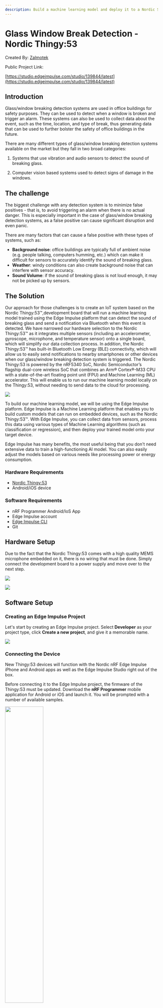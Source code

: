 ```yaml
---
description: Build a machine learning model and deploy it to a Nordic Semi Thingy:53 to detect the sound of breaking glass.
---
```


# Glass Window Break Detection - Nordic Thingy:53 

Created By:
[Zalmotek](https://zalmotek.com) 

Public Project Link:

[https://studio.edgeimpulse.com/studio/139844/latest](https://studio.edgeimpulse.com/studio/139844/latest)

## Introduction

Glass/window breaking detection systems are used in office buildings for safety purposes. They can be used to detect when a window is broken and trigger an alarm. These systems can also be used to collect data about the event, such as the time, location, and type of break, thus generating data that can be used to further bolster the safety of office buildings in the future.

There are many different types of glass/window breaking detection systems available on the market but they fall in two broad categories:

1. Systems that use vibration and audio sensors to detect the sound of breaking glass.

1. Computer vision based systems used to detect signs of damage in the windows.

## The challenge

The biggest challenge with any detection system is to minimize false positives - that is, to avoid triggering an alarm when there is no actual danger. This is especially important in the case of glass/window breaking detection systems, as a false positive can cause significant disruption and even panic.

There are many factors that can cause a false positive with these types of systems, such as:

- **Background noise**: office buildings are typically full of ambient noise (e.g. people talking, computers humming, etc.) which can make it difficult for sensors to accurately identify the sound of breaking glass.
- **Weather**: windy conditions can also create background noise that can interfere with sensor accuracy.
- **Sound Volume**: if the sound of breaking glass is not loud enough, it may not be picked up by sensors.

## The Solution

Our approach for those challenges is to create an IoT system based on the Nordic Thingy:53™,development board that will run a machine learning model trained using the Edge Impulse platform that can detect the sound of breaking glass and send a notification via Bluetooth when this event is detected. We have narrowed our hardware selection to the Nordic Thingy:53™ as it integrates multiple sensors (including an accelerometer, gyroscope, microphone, and temperature sensor) onto a single board, which will simplify our data collection process. In addition, the Nordic Thingy:53™ has built-in Bluetooth Low Energy (BLE) connectivity, which will allow us to easily send notifications to nearby smartphones or other devices when our glass/window breaking detection system is triggered. The Nordic Thingy:53 is powered by the nRF5340 SoC, Nordic Semiconductor’s flagship dual-core wireless SoC that combines an Arm® Cortex®-M33 CPU with a state-of-the-art floating point unit (FPU) and Machine Learning (ML) accelerator. This will enable us to run our machine learning model locally on the Thingy:53, without needing to send data to the cloud for processing.

![](.gitbook/assets/glass-break-detection-thingy53/1.jpg)

To build our machine learning model, we will be using the Edge Impulse platform. Edge Impulse is a Machine Learning platform that enables you to build custom models that can run on embedded devices, such as the Nordic Thingy:53™. With Edge Impulse, you can collect data from sensors, process this data using various types of Machine Learning algorithms (such as classification or regression), and then deploy your trained model onto your target device.

Edge Impulse has many benefits, the most useful being that you don't need extensive data to train a high-functioning AI model. You can also easily adjust the models based on various needs like processing power or energy consumption.

### Hardware Requirements

- [Nordic Thingy:53](https://www.nordicsemi.com/Products/Development-hardware/Nordic-Thingy-53)
- Android/iOS device

### Software Requirements

- nRF Programmer Android/IoS App
- Edge Impulse account
- [Edge Impulse CLI](https://docs.edgeimpulse.com/docs/edge-impulse-cli/cli-installation)
- Git

## Hardware Setup

Due to the fact that the Nordic Thingy:53 comes with a high quality MEMS microphone embedded on it, there is no wiring that must be done. Simply connect the development board to a power supply and move over to the next step.

![](.gitbook/assets/glass-break-detection-thingy53/2.jpg)

![](.gitbook/assets/glass-break-detection-thingy53/3.jpg)

## Software Setup

### Creating an Edge Impulse Project

Let's start by creating an Edge Impulse project. Select **Developer** as your project type, click **Create a new project**, and give it a memorable name.

![](.gitbook/assets/glass-break-detection-thingy53/4.png)

### Connecting the Device

New Thingy:53 devices will function with the Nordic nRF Edge Impulse iPhone and Android apps as well as the Edge Impulse Studio right out of the box.

Before connecting it to the Edge Impulse project, the firmware of the Thingy:53 must be updated. Download the **nRF Programmer** mobile application for Android or iOS and launch it. You will be prompted with a number of available samples.

<img src=".gitbook/assets/glass-break-detection-thingy53/5.jpg" align="center" height="50%">

Select the **Edge Impulse** application, select the version of the sample from the drop-down menu and tap **Download**.

When that is done, tap **Install**. A list with the nearby devices will appear and you must select your development board from the list. Once that is done, the upload process will begin.

<img src=".gitbook/assets/glass-break-detection-thingy53/6.jpg" align="center" height="50%">

With the firmware updated, connect the Thingy:53 board to a computer that has the edge-impulse-cli suite installed, turn it on, launch a terminal and run:

```
edge-impulse-daemon --clean
```

You will be required to provide your username and password before choosing the project to which you want to attach the device.

```
Edge Impulse serial daemon v1.14.10
? What is your user name or e-mail address (edgeimpulse.com)? <your user>
? What is your password? [hidden]
```

Once you select the project and the connection is successful, the board will show up in the **Devices** tab of your project.

![](.gitbook/assets/glass-break-detection-thingy53/7.png)

## Building the Dataset

For this particular use case, recording data containing glass breaking sounds is challenging. For such situations, Edge Impulse offers its users the possibility of uploading publicly available recordings of various phenomena that can be post-processed in the Data Acquisition tab.

We have gathered over 15 minutes of glass shattering sounds from various license-free SFX sound effects websites and we have uploaded them in our training data pool, using **GlassBreaking** as their Label. This can be done by navigating to the **Upload data** tab.

![](.gitbook/assets/glass-break-detection-thingy53/8.png)

We also need audio for this application that doesn't contain the sound events that we want to identify. We must add sounds that belong to the "background sounds" category to the data pool, such as honks, people talking loudly, doors closing and other various background sounds that the system might be exposed to during normal use. The name of this class should be "BACKGROUND."  When populating your dataset, keep in mind that the most crucial component of machine learning is data, and the richer and more varied your data set is, the better your model will perform.

## Designing the Impulse

Now that the data is available, it’s time to create the Impulse. The functional Block of the Edge Impulse ecosystem is called “Impulse” and it fundamentally describes a collection of blocks through which data flows, starting from the ingestion phase and up to outputting the features.

![](.gitbook/assets/glass-break-detection-thingy53/9.png)

The setup is rather straightforward for this use case. We will be using a 1000ms window size, with a window increase of 200ms at an acquisition frequency of 100Hz. For the processing block we will be using an **Audio (MFE)** and for the Learning block, we will be employing a basic **Classification (Keras)**.

## Configuring the Spectrogram Block

When navigating to this menu, you will notice that in the top part of the screen you can explore the time domain representation of the data you have gathered.

![](.gitbook/assets/glass-break-detection-thingy53/10.png)

Underneath, various parameters of the processing block may be modified. For the moment, we will be moving forward with the default values.

![](.gitbook/assets/glass-break-detection-thingy53/11.png)

And finally, on the right side of the window you can observe the results of the Digital Signal Process and a spectrogram of the raw signal.

![](.gitbook/assets/glass-break-detection-thingy53/12.png)

A good rule of thumb when tweaking the DSP block parameters is that similar signals should yield similar results.

Once you are happy with the results, click on **Save parameters**. After the **"Generate features"** page loads, click on **Generate Features**.

![](.gitbook/assets/glass-break-detection-thingy53/13.png)

In the **Generate features** tab, you can observe the **Feature explorer**. It enables visual, intuitive data exploration. Before beginning to train the model, you can rapidly verify whether your data separates neatly. If you're looking to identify the outliers in your dataset, this feature is fantastic because it color-codes comparable data and enables you to track it back to the sample it originated from by just clicking on the data item.

## Configure the NN Classifier

The next step in developing our machine learning algorithm is configuring the NN classifier block. There are various parameters that can be changed: the **Number of training cycles**, the **Learning rate**, the **Validation set size** and to enable the **Auto-balance dataset** function. They allow you to control the number of epochs to train the NN on, how fast it learns and the percent of samples from the training dataset used for validation. Underneath, the architecture of the NN is described. For the moment, leave everything as is and press **Start training**.

![](.gitbook/assets/glass-break-detection-thingy53/14.png)

![](.gitbook/assets/glass-break-detection-thingy53/15.png)

The training will be assigned to a cluster and when the process ends, the training performance tab will be displayed. Here, you can evaluate the Accuracy and the Loss of your model, the right and wrong responses provided by our model after it was fed the previously acquired data set, in a tabulated form.

Moreover, you can see the Data explorer that offers an intuitive representation of the classification and underneath it, the predicted on-device performance of the NN.

### Upload the Impulse via USB Cable

You will notice that another menu pops up that allows you to opt in if you want to enable EON Compiler. We will get back to this later, for now click **Build** and wait for the process to end. Once it’s done, download the .hex file and follow the steps in the video that shows up to upload it on the Thingy:53 board.

With the impulse uploaded, connect the board to your computer, launch a terminal and issue the following command to see the results of the inferencing:

```
edge-impulse-run-impulse
```

### Upload the Impulse via Android/IoS App

Another way of deploying the model on the edge is using the **Nordic nRF Edge Impulse** app for iPhone or Android:

1. Download and install the app for your Android/IoS device.
2. Launch it and login with your edgeimpulse.com credentials.
3. Select your project from the list

<img src=".gitbook/assets/glass-break-detection-thingy53/16.jpg" align="center" height="50%">

Navigate to the Devices tab and connect to the Thingy:53

<img src=".gitbook/assets/glass-break-detection-thingy53/17.jpg" align="center" height="50%">

Navigate to the **Data** tab and press **connect**. You will see the status on the button changing from Connect to Disconnect.

<img src=".gitbook/assets/glass-break-detection-thingy53/18.jpg" align="center" height="50%">

Navigate to the **deployment** tab and press **deploy**.

<img src=".gitbook/assets/glass-break-detection-thingy53/19.jpg" align="center" height="50%">

In the **inferencing** tab, you will see the results of the Edge Impulse model you have flashed on the device:

<img src=".gitbook/assets/glass-break-detection-thingy53/20.jpg" align="center" height="50%">

## Conclusion

In this article, we have described how to create a glass/window breaking detection system using the Nordic Thingy:53™ development board and Edge Impulse Machine Learning platform. This system can be used in office buildings or other commercial settings to help improve safety and security. We believe that this approach has several advantages over existing solutions, including its low cost, ease of use, and accuracy. With further development, this system could be expanded to include other types of sensors (e.g. cameras) to improve detection accuracy or be used in other applications such as door/window opening detection or intruder detection.

![](.gitbook/assets/glass-break-detection-thingy53/21.jpeg)

